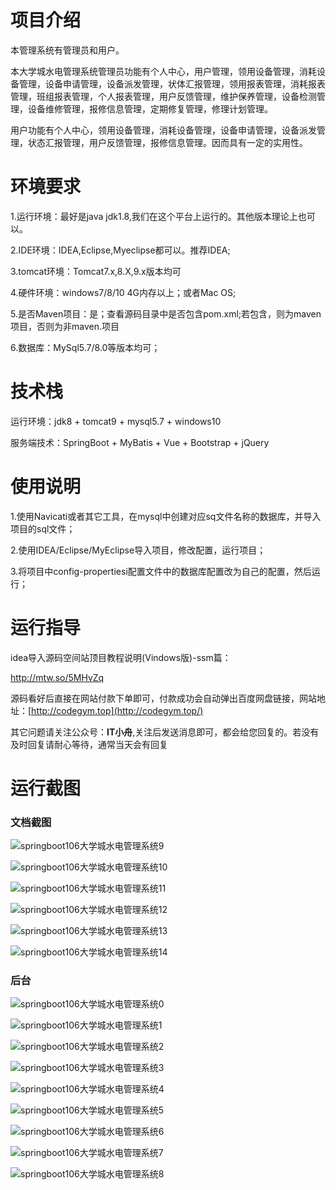 # 项目介绍



本管理系统有管理员和用户。



本大学城水电管理系统管理员功能有个人中心，用户管理，领用设备管理，消耗设备管理，设备申请管理，设备派发管理，状体汇报管理，领用报表管理，消耗报表管理，班组报表管理，个人报表管理，用户反馈管理，维护保养管理，设备检测管理，设备维修管理，报修信息管理，定期修复管理，修理计划管理。



用户功能有个人中心，领用设备管理，消耗设备管理，设备申请管理，设备派发管理，状态汇报管理，用户反馈管理，报修信息管理。因而具有一定的实用性。





# 环境要求



1.运行环境：最好是java jdk1.8,我们在这个平台上运行的。其他版本理论上也可以。 

2.IDE环境：IDEA,Eclipse,Myeclipse都可以。推荐IDEA; 

3.tomcat环境：Tomcat7.x,8.X,9.x版本均可 

4.硬件环境：windows7/8/10 4G内存以上；或者Mac OS; 

5.是否Maven项目：是；查看源码目录中是否包含pom.xml;若包含，则为maven项目，否则为非maven.项目 

6.数据库：MySql5.7/8.0等版本均可；





# 技术栈



运行环境：jdk8 + tomcat9 + mysql5.7 + windows10

服务端技术：SpringBoot + MyBatis + Vue + Bootstrap + jQuery





# 使用说明





1.使用Navicati或者其它工具，在mysql中创建对应sq文件名称的数据库，并导入项目的sql文件； 

2.使用IDEA/Eclipse/MyEclipse导入项目，修改配置，运行项目； 

3.将项目中config-propertiesi配置文件中的数据库配置改为自己的配置，然后运行；





# 运行指导

idea导入源码空间站顶目教程说明(Vindows版)-ssm篇：

http://mtw.so/5MHvZq 

源码看好后直接在网站付款下单即可，付款成功会自动弹出百度网盘链接，网站地址：[http://codegym.top](http://codegym.top/)

其它问题请关注公众号：**IT小舟**,关注后发送消息即可，都会给您回复的。若没有及时回复请耐心等待，通常当天会有回复



# 运行截图



### 文档截图

![springboot106大学城水电管理系统9](https://gulimallcativen.oss-cn-shenzhen.aliyuncs.com/fdsfdddsddddghfgfffgdddfsshi/springboot106%E5%A4%A7%E5%AD%A6%E5%9F%8E%E6%B0%B4%E7%94%B5%E7%AE%A1%E7%90%86%E7%B3%BB%E7%BB%9F9.png)

![springboot106大学城水电管理系统10](https://gulimallcativen.oss-cn-shenzhen.aliyuncs.com/fdsfdddsddddghfgfffgdddfsshi/springboot106%E5%A4%A7%E5%AD%A6%E5%9F%8E%E6%B0%B4%E7%94%B5%E7%AE%A1%E7%90%86%E7%B3%BB%E7%BB%9F10.png)

![springboot106大学城水电管理系统11](https://gulimallcativen.oss-cn-shenzhen.aliyuncs.com/fdsfdddsddddghfgfffgdddfsshi/springboot106%E5%A4%A7%E5%AD%A6%E5%9F%8E%E6%B0%B4%E7%94%B5%E7%AE%A1%E7%90%86%E7%B3%BB%E7%BB%9F11.png)

![springboot106大学城水电管理系统12](https://gulimallcativen.oss-cn-shenzhen.aliyuncs.com/fdsfdddsddddghfgfffgdddfsshi/springboot106%E5%A4%A7%E5%AD%A6%E5%9F%8E%E6%B0%B4%E7%94%B5%E7%AE%A1%E7%90%86%E7%B3%BB%E7%BB%9F12.png)

![springboot106大学城水电管理系统13](https://gulimallcativen.oss-cn-shenzhen.aliyuncs.com/fdsfdddsddddghfgfffgdddfsshi/springboot106%E5%A4%A7%E5%AD%A6%E5%9F%8E%E6%B0%B4%E7%94%B5%E7%AE%A1%E7%90%86%E7%B3%BB%E7%BB%9F13.png)

![springboot106大学城水电管理系统14](https://gulimallcativen.oss-cn-shenzhen.aliyuncs.com/fdsfdddsddddghfgfffgdddfsshi/springboot106%E5%A4%A7%E5%AD%A6%E5%9F%8E%E6%B0%B4%E7%94%B5%E7%AE%A1%E7%90%86%E7%B3%BB%E7%BB%9F14.png)





### 后台



![springboot106大学城水电管理系统0](https://gulimallcativen.oss-cn-shenzhen.aliyuncs.com/fdsfdddsddddghfgfffgdddfsshi/springboot106%E5%A4%A7%E5%AD%A6%E5%9F%8E%E6%B0%B4%E7%94%B5%E7%AE%A1%E7%90%86%E7%B3%BB%E7%BB%9F0.png)

![springboot106大学城水电管理系统1](https://gulimallcativen.oss-cn-shenzhen.aliyuncs.com/fdsfdddsddddghfgfffgdddfsshi/springboot106%E5%A4%A7%E5%AD%A6%E5%9F%8E%E6%B0%B4%E7%94%B5%E7%AE%A1%E7%90%86%E7%B3%BB%E7%BB%9F1.png)

![springboot106大学城水电管理系统2](https://gulimallcativen.oss-cn-shenzhen.aliyuncs.com/fdsfdddsddddghfgfffgdddfsshi/springboot106%E5%A4%A7%E5%AD%A6%E5%9F%8E%E6%B0%B4%E7%94%B5%E7%AE%A1%E7%90%86%E7%B3%BB%E7%BB%9F2.png)

![springboot106大学城水电管理系统3](https://gulimallcativen.oss-cn-shenzhen.aliyuncs.com/fdsfdddsddddghfgfffgdddfsshi/springboot106%E5%A4%A7%E5%AD%A6%E5%9F%8E%E6%B0%B4%E7%94%B5%E7%AE%A1%E7%90%86%E7%B3%BB%E7%BB%9F3.png)

![springboot106大学城水电管理系统4](https://gulimallcativen.oss-cn-shenzhen.aliyuncs.com/fdsfdddsddddghfgfffgdddfsshi/springboot106%E5%A4%A7%E5%AD%A6%E5%9F%8E%E6%B0%B4%E7%94%B5%E7%AE%A1%E7%90%86%E7%B3%BB%E7%BB%9F4.png)

![springboot106大学城水电管理系统5](https://gulimallcativen.oss-cn-shenzhen.aliyuncs.com/fdsfdddsddddghfgfffgdddfsshi/springboot106%E5%A4%A7%E5%AD%A6%E5%9F%8E%E6%B0%B4%E7%94%B5%E7%AE%A1%E7%90%86%E7%B3%BB%E7%BB%9F5.png)

![springboot106大学城水电管理系统6](https://gulimallcativen.oss-cn-shenzhen.aliyuncs.com/fdsfdddsddddghfgfffgdddfsshi/springboot106%E5%A4%A7%E5%AD%A6%E5%9F%8E%E6%B0%B4%E7%94%B5%E7%AE%A1%E7%90%86%E7%B3%BB%E7%BB%9F6.png)

![springboot106大学城水电管理系统7](https://gulimallcativen.oss-cn-shenzhen.aliyuncs.com/fdsfdddsddddghfgfffgdddfsshi/springboot106%E5%A4%A7%E5%AD%A6%E5%9F%8E%E6%B0%B4%E7%94%B5%E7%AE%A1%E7%90%86%E7%B3%BB%E7%BB%9F7.png)

![springboot106大学城水电管理系统8](https://gulimallcativen.oss-cn-shenzhen.aliyuncs.com/fdsfdddsddddghfgfffgdddfsshi/springboot106%E5%A4%A7%E5%AD%A6%E5%9F%8E%E6%B0%B4%E7%94%B5%E7%AE%A1%E7%90%86%E7%B3%BB%E7%BB%9F8.png)
